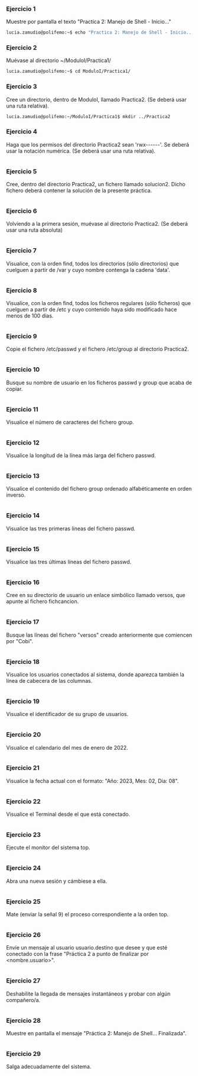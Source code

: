 ### Ejercicio 1
Muestre por pantalla el texto "Practica 2: Manejo de Shell - Inicio..."
```bash
lucia.zamudio@polifemo:~$ echo "Practica 2: Manejo de Shell - Inicio..."
```

### Ejercicio 2
Muévase al directorio ~/ModuloI/Practica1/
```bash
lucia.zamudio@polifemo:~$ cd ModuloI/Practica1/
```

### Ejercicio 3
Cree un directorio, dentro de ModuloI, llamado Practica2. (Se deberá usar una ruta relativa).
```bash
lucia.zamudio@polifemo:~/ModuloI/Practica1$ mkdir ../Practica2
```

### Ejercicio 4
Haga que los permisos del directorio Practica2 sean 'rwx------'. Se deberá usar la notación numérica. (Se deberá usar una ruta relativa).
```bash

```

### Ejercicio 5
Cree, dentro del directorio Practica2, un fichero llamado solucion2. Dicho fichero deberá contener la solución de la presente práctica.
```bash

```

### Ejercicio 6
Volviendo a la primera sesión, muévase al directorio Practica2. (Se deberá usar una ruta absoluta)
```bash

```

### Ejercicio 7
Visualice, con la orden find, todos los directorios (sólo directorios) que cuelguen a partir de /var y cuyo nombre contenga la cadena 'data'.
```bash

```

### Ejercicio 8
Visualice, con la orden find, todos los ficheros regulares (sólo ficheros) que cuelguen a partir de /etc y cuyo contenido haya sido modificado hace menos de 100 días.
```bash

```

### Ejercicio 9
Copie el fichero /etc/passwd y el fichero /etc/group al directorio Practica2.
```bash

```

### Ejercicio 10
Busque su nombre de usuario en los ficheros passwd y group que acaba de copiar.
```bash

```

### Ejercicio 11
Visualice el número de caracteres del fichero group.
```bash

```

### Ejercicio 12
Visualice la longitud de la línea más larga del fichero passwd.
```bash

```

### Ejercicio 13
Visualice el contenido del fichero group ordenado alfabéticamente en orden inverso.
```bash

```

### Ejercicio 14
Visualice las tres primeras líneas del fichero passwd.
```bash

```

### Ejercicio 15
Visualice las tres últimas líneas del fichero passwd.
```bash

```

### Ejercicio 16
Cree en su directorio de usuario un enlace simbólico llamado versos, que apunte al fichero fichcancion.
```bash

```

### Ejercicio 17
Busque las líneas del fichero "versos" creado anteriormente que comiencen por "Cobi".
```bash

```

### Ejercicio 18
Visualice los usuarios conectados al sistema, donde aparezca también la línea de cabecera de las columnas.
```bash

```

### Ejercicio 19
Visualice el identificador de su grupo de usuarios.
```bash

```

### Ejercicio 20
Visualice el calendario del mes de enero de 2022.
```bash

```

### Ejercicio 21
Visualice la fecha actual con el formato: "Año: 2023, Mes: 02, Dia: 08".
```bash

```

### Ejercicio 22
Visualice el Terminal desde el que está conectado.
```bash

```

### Ejercicio 23
Ejecute el monitor del sistema top.
```bash

```

### Ejercicio 24
Abra una nueva sesión y cámbiese a ella.
```bash

```

### Ejercicio 25
Mate (enviar la señal 9) el proceso correspondiente a la orden top.
```bash

```

### Ejercicio 26
Envíe un mensaje al usuario usuario.destino que desee y que esté conectado con la frase "Práctica 2 a punto de finalizar por <nombre.usuario>".
```bash

```

### Ejercicio 27
Deshabilite la llegada de mensajes instantáneos y probar con algún compañero/a.
```bash

```

### Ejercicio 28
Muestre en pantalla el mensaje "Práctica 2: Manejo de Shell... Finalizada".
```bash

```

### Ejercicio 29
Salga adecuadamente del sistema.
```bash

```

